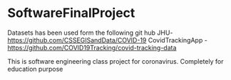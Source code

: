 # SoftwareFinalProject

Datasets has been used form the following git hub
JHU- https://github.com/CSSEGISandData/COVID-19
CovidTrackingApp -https://github.com/COVID19Tracking/covid-tracking-data


This is software engineering class project for coronavirus. Completely for education purpose
